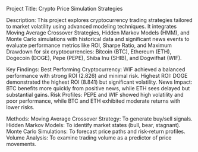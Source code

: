 Project Title:
Crypto Price Simulation Strategies

Description:
This project explores cryptocurrency trading strategies tailored to market volatility using advanced modeling techniques. It integrates Moving Average Crossover Strategies, Hidden Markov Models (HMM), and Monte Carlo simulations with historical data and significant news events to evaluate performance metrics like ROI, Sharpe Ratio, and Maximum Drawdown for six cryptocurrencies: Bitcoin (BTC), Ethereum (ETH), Dogecoin (DOGE), Pepe (PEPE), Shiba Inu (SHIB), and Dogwifhat (WIF).

Key Findings:
Best Performing Cryptocurrency: WIF achieved a balanced performance with strong ROI (2.826) and minimal risk.
Highest ROI: DOGE demonstrated the highest ROI (8.841) but significant volatility.
News Impact: BTC benefits more quickly from positive news, while ETH sees delayed but substantial gains.
Risk Profiles: PEPE and WIF showed high volatility and poor performance, while BTC and ETH exhibited moderate returns with lower risks.

Methods:
Moving Average Crossover Strategy: To generate buy/sell signals.
Hidden Markov Models: To identify market states (bull, bear, stagnant).
Monte Carlo Simulations: To forecast price paths and risk-return profiles.
Volume Analysis: To examine trading volume as a predictor of price movements.
